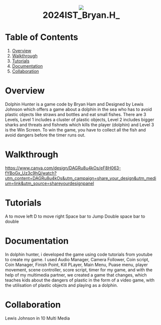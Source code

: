 <h1 align="center">
 <img src="https://user-images.githubusercontent.com/45159366/97361059-45151700-185c-11eb-9d12-dae51c79eb8a.png">
  <br />
 2024IST_Bryan.H_
</h1>

# Table of Contents

1. [Overview](https://github.com/TempeHS/2024IST_Bryan.H_?tab=readme-ov-file#overview)
2. [Walkthrough](https://github.com/TempeHS/2024IST_Bryan.H_?tab=readme-ov-file#walkthrough)
3. [Tutorials](https://github.com/TempeHS/2024IST_Bryan.H_?tab=readme-ov-file#tutorials)
4. [Documentation](https://github.com/TempeHS/2024IST_Bryan.H_?tab=readme-ov-file#documentation)
5. [Collaboration](https://github.com/TempeHS/2024IST_Bryan.H_?tab=readme-ov-file#collaboration)

# Overview

Dolphin Hunter is a game code by Bryan Ham and Designed by Lewis Johnson which offers a game about a dolphin in the sea who has to avoid plastic objects like straws and bottles and eat small fishes. There are 3 Levels, Level 1 includes a cluster of plastic objects, Level 2 includes bigger sharks and threats and fishnets which kills the player (dolphin) and Level 3 is the Win Screen. To win the game, you have to collect all the fish and avoid dangers before the timer runs out. 

# Walkthrough

https://www.canva.com/design/DAGRu8u4kOs/eF8H063-fYBoGx_Uz3c9hQ/watch?utm_content=DAGRu8u4kOs&utm_campaign=share_your_design&utm_medium=link&utm_source=shareyourdesignpanel

# Tutorials

A to move left
D to move right
Space bar to Jump
Double space bar to double 

# Documentation

In dolphin hunter, i developed the game using code tutorials from youtube to create my game. I used Audio Manager, Camera Follower, Coin script, Coin Manager, Finish Point, Kill PLayer, Main Menu, Puase menu, player movement, scene controller, score script, timer for my game, and with the help of my multimedia partner, we created a game that changes, which teaches kids about the dangers of plastic in the form of a video game, with the utilisation of plastic objects and playing as a dolphin. 

# Collaboration

Lewis Johnson in 10 Multi Media


